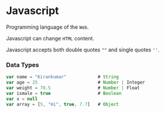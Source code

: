 # Javascript

Programming language of the `Web`.

Javascript can change `HTML` content.

Javascript accepts both double quotes `""` and single quotes `''`.

### Data Types
```javascript
var name = "Kirankumar"            # String
var age = 25                       # Number | Integer
var weight = 70.5                  # Number | Float
var ismale = true                  # Boolean
var x = null             
var array = [5, "Hi", true, 7.7]   # Object
```
